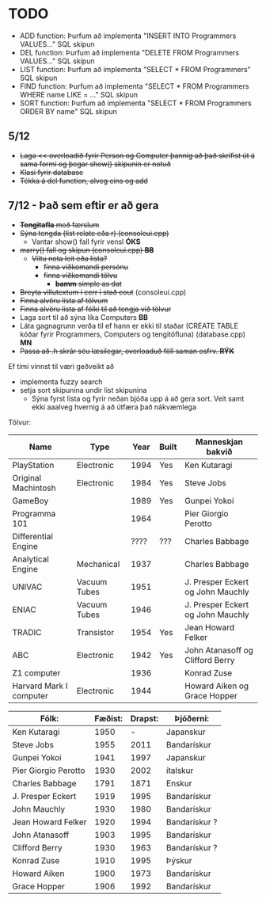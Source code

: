 # TODO

* ADD function: Þurfum að implementa "INSERT INTO Programmers VALUES..."  SQL skipun
* DEL function: Þurfum að implementa "DELETE FROM Programmers VALUES..." SQL skipun
* LIST function: Þurfum að implementa "SELECT * FROM Programmers" SQL skipun
* FIND function: Þurfum að implementa "SELECT * FROM Programmers WHERE name LIKE = ..." SQL skipun
* SORT function: Þurfum að implementa "SELECT * FROM Programmers ORDER BY name" SQL skipun

## 5/12

* ~~Laga << overloadið fyrir Person og Computer þannig að það skrifist út á sama formi og þegar show() skipunin er notuð~~
* ~~Klasi fyrir database~~
* ~~Tékka á del function, alveg eins og add~~

## 7/12 - Það sem eftir er að gera

* ~~**Tengitafla** með færslum~~
* ~~Sýna tengda (list relate eða r) (consoleui.cpp)~~
	* Vantar show() fall fyrir vensl **ÓKS**
* ~~marry() fall og skipun (consoleui.cpp) **BB**~~
	* ~~Viltu nota leit eða lista?~~
		* ~~finna viðkomandi persónu~~
		* ~~finna viðkomandi tölvu~~
			* ~~**bamm** simple as dat~~
* ~~Breyta villutextum í cerr í stað cout~~ (consoleui.cpp)
* ~~Finna alvöru lista af tölvum~~
* ~~Finna alvöru lista af fólki til að tengja við tölvur~~
* Laga sort til að sýna líka Computers **BB**
* Láta gagnagrunn verða til ef hann er ekki til staðar (CREATE TABLE kóðar fyrir Programmers, Computers og tengitöfluna) (database.cpp) **MN**
* ~~Passa að .h skrár séu læsilegar, overloaduð föll saman osfrv. **RÝK**~~

Ef tími vinnst til væri geðveikt að
* implementa fuzzy search
* setja sort skipunina undir list skipunina
    * Sýna fyrst lista og fyrir neðan bjóða upp á að gera sort. Veit samt ekki aaalveg hvernig á að útfæra það nákvæmlega

Tölvur:

| Name                   | Type            | Year  | Built | Manneskjan bakvið                 |
|------------------------|-----------------|-------|-------|-----------------------------------|
| PlayStation            | Electronic	   | 1994  | Yes   | Ken Kutaragi                      |
| Original Machintosh	 | Electronic	   | 1984  | Yes   | Steve Jobs                        |
| GameBoy                |                 | 1989  | Yes   | Gunpei Yokoi                      |
| Programma 101          |                 | 1964  |       | Pier Giorgio Perotto              |
| Differential Engine    |                 | ????  | ???   | Charles Babbage                   |
| Analytical Engine	 | Mechanical	   | 1937  |       | Charles Babbage                   |
| UNIVAC                 | Vacuum Tubes	   | 1951  |       | J. Presper Eckert og John Mauchly |
| ENIAC                  | Vacuum Tubes	   | 1946  |       | J. Presper Eckert og John Mauchly |
| TRADIC                 | Transistor	   | 1954  | Yes   | Jean Howard Felker                |
| ABC                    | Electronic	   | 1942  | Yes   | John Atanasoff og Clifford Berry  |
| Z1 computer            |                 | 1936  |       | Konrad Zuse                       |
| Harvard Mark I computer| Electronic	   | 1944  |       | Howard Aiken og Grace Hopper      |


| Fólk:	| Fæðist: | Drapst: | Þjóðerni: |
|-------------------|------|------|----------------------|
| Ken Kutaragi | 1950 |	  - 	| Japanskur |
| Steve Jobs | 1955 | 2011 | Bandarískur |
| Gunpei Yokoi | 1941 | 1997 | Japanskur |
| Pier Giorgio Perotto | 1930 | 2002 | ítalskur |
| Charles Babbage | 1791 | 1871 | Enskur |
| J. Presper Eckert | 1919 | 1995 | Bandarískur |
| John Mauchly | 1930 | 1980 | Bandarískur |
| Jean Howard Felker | 1920 | 1994 | Bandarískur ? |
| John Atanasoff | 1903 | 1995 | Bandarískur |
| Clifford Berry | 1930 | 1963 | Bandarískur ? |
| Konrad Zuse | 1910 | 1995 | Þýskur |
| Howard Aiken | 1900 | 1973 | Bandarískur |
| Grace Hopper | 1906 | 1992 | Bandarískur |



